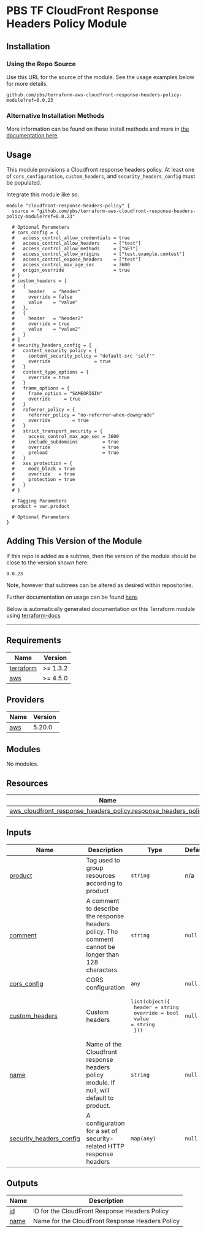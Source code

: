 # PBS TF CloudFront Response Headers Policy Module

## Installation

### Using the Repo Source

Use this URL for the source of the module. See the usage examples below for more details.

```hcl
github.com/pbs/terraform-aws-cloudfront-response-headers-policy-module?ref=0.0.23
```

### Alternative Installation Methods

More information can be found on these install methods and more in [the documentation here](./docs/general/install).

## Usage

This module provisions a Cloudfront response headers policy. At least one of `cors_configuration`, `custom_headers`, and `security_headers_config` must be populated.

Integrate this module like so:

```hcl
module "cloudfront-response-headers-policy" {
  source = "github.com/pbs/terraform-aws-cloudfront-response-headers-policy-module?ref=0.0.23"

  # Optional Parameters
  # cors_config = {
  #   access_control_allow_credentials = true
  #   access_control_allow_headers     = ["test"]
  #   access_control_allow_methods     = ["GET"]
  #   access_control_allow_origins     = ["test.example.comtest"]
  #   access_control_expose_headers    = ["test"]
  #   access_control_max_age_sec       = 3600
  #   origin_override                  = true
  # }
  # custom_headers = [
  #   {
  #     header   = "header"
  #     override = false
  #     value    = "value"
  #   },
  #   {
  #     header   = "header2"
  #     override = true
  #     value    = "value2"
  #   }
  # ]
  # security_headers_config = {
  #   content_security_policy = {
  #     content_security_policy = "default-src 'self'"
  #     override                = true
  #   }
  #   content_type_options = {
  #     override = true
  #   }
  #   frame_options = {
  #     frame_option = "SAMEORIGIN"
  #     override     = true
  #   }
  #   referrer_policy = {
  #     referrer_policy = "no-referrer-when-downgrade"
  #     override        = true
  #   }
  #   strict_transport_security = {
  #     access_control_max_age_sec = 3600
  #     include_subdomains         = true
  #     override                   = true
  #     preload                    = true
  #   }
  #   xss_protection = {
  #     mode_block = true
  #     override   = true
  #     protection = true
  #   }
  # }

  # Tagging Parameters
  product = var.product

  # Optional Parameters
}
```

## Adding This Version of the Module

If this repo is added as a subtree, then the version of the module should be close to the version shown here:

`0.0.23`

Note, however that subtrees can be altered as desired within repositories.

Further documentation on usage can be found [here](./docs).

Below is automatically generated documentation on this Terraform module using [terraform-docs][terraform-docs]

---

[terraform-docs]: https://github.com/terraform-docs/terraform-docs

## Requirements

| Name | Version |
|------|---------|
| <a name="requirement_terraform"></a> [terraform](#requirement\_terraform) | >= 1.3.2 |
| <a name="requirement_aws"></a> [aws](#requirement\_aws) | >= 4.5.0 |

## Providers

| Name | Version |
|------|---------|
| <a name="provider_aws"></a> [aws](#provider\_aws) | 5.20.0 |

## Modules

No modules.

## Resources

| Name | Type |
|------|------|
| [aws_cloudfront_response_headers_policy.response_headers_policy](https://registry.terraform.io/providers/hashicorp/aws/latest/docs/resources/cloudfront_response_headers_policy) | resource |

## Inputs

| Name | Description | Type | Default | Required |
|------|-------------|------|---------|:--------:|
| <a name="input_product"></a> [product](#input\_product) | Tag used to group resources according to product | `string` | n/a | yes |
| <a name="input_comment"></a> [comment](#input\_comment) | A comment to describe the response headers policy. The comment cannot be longer than 128 characters. | `string` | `null` | no |
| <a name="input_cors_config"></a> [cors\_config](#input\_cors\_config) | CORS configuration | `any` | `null` | no |
| <a name="input_custom_headers"></a> [custom\_headers](#input\_custom\_headers) | Custom headers | <pre>list(object({<br>    header   = string<br>    override = bool<br>    value    = string<br>  }))</pre> | `null` | no |
| <a name="input_name"></a> [name](#input\_name) | Name of the Cloudfront response headers policy module. If null, will default to product. | `string` | `null` | no |
| <a name="input_security_headers_config"></a> [security\_headers\_config](#input\_security\_headers\_config) | A configuration for a set of security-related HTTP response headers | `map(any)` | `null` | no |

## Outputs

| Name | Description |
|------|-------------|
| <a name="output_id"></a> [id](#output\_id) | ID for the CloudFront Response Headers Policy |
| <a name="output_name"></a> [name](#output\_name) | Name for the CloudFront Response Headers Policy |

